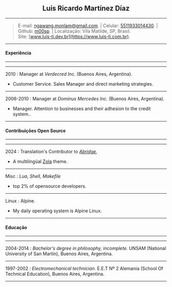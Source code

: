 ## <center>Luis Ricardo Martínez Díaz</center>
---

>E-mail: <ngawang.monlam@gmail.com>. | Celular: [5511933014430](tel:+5511933014430). | Github: [m00sp](https://github.com/m00sp). | Localização: Vila Matilde, SP, Brasil. </br> Site: [www.luis-ti.dev.br](https://www.luis-ti.com.br).
---

#### Experiência
-----------
----
2010
:   Manager at *Verdecred Inc.* (Buenos Aires, Argentina).

- Customer Service. Sales Manager and direct marketing strategies.

----
2006-2010
:   Manager at *Dominus Mercedes Inc.* (Buenos Aires, Argentina).

- Manager. Attention to businesses and their adhesion to the credit system..
----

#### Contribuições Open Source
----
----
2024
:   Translation's Contributor to *[Abridge](https://github.com/jieiku/abridge),*
- A multilingüal [Zola](https://getzola.org) theme.

----
Misc
:   *Lua, Shell, Makefile*
- top 2% of opensource developers.

----
Linux
:	Alpine.
- My daily operating system is Alpine Linux.
----

#### Educação
----
----
2004-2014
:       *Bachelor's degree in philosophy, incomplete.* UNSAM (National University of San Martín), Buenos Aires, Argentina.

----
1997-2002
:       *Electromechanical technician.* E.E.T Nº 2 Alemania (School Of Technical Education), Buenos Aires, Argentina.

----
